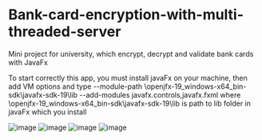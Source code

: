 # Bank-card-encryption-with-multi-threaded-server
Mini project for university, which encrypt, decrypt and validate bank cards with JavaFx

To start correctly this app, you must install javaFx on your machine,
then add VM options and type
--module-path \openjfx-19_windows-x64_bin-sdk\javafx-sdk-19\lib --add-modules javafx.controls,javafx.fxml
where \openjfx-19_windows-x64_bin-sdk\javafx-sdk-19\lib is path to lib folder in javaFx which you install

![image](https://user-images.githubusercontent.com/80620561/215750806-9eb1df8f-b9ce-407a-907f-afcd280f7513.png)
![image](https://user-images.githubusercontent.com/80620561/215750898-bc09e603-fd9c-48e4-8bb8-75dd3c390b07.png)
![image](https://user-images.githubusercontent.com/80620561/215751019-2bad1fe4-a0f6-4463-8bf9-31dafd809c47.png)
![image](https://user-images.githubusercontent.com/80620561/215751216-65a378c7-4b61-4e1c-b4a2-cdcdef08dff5.png)


